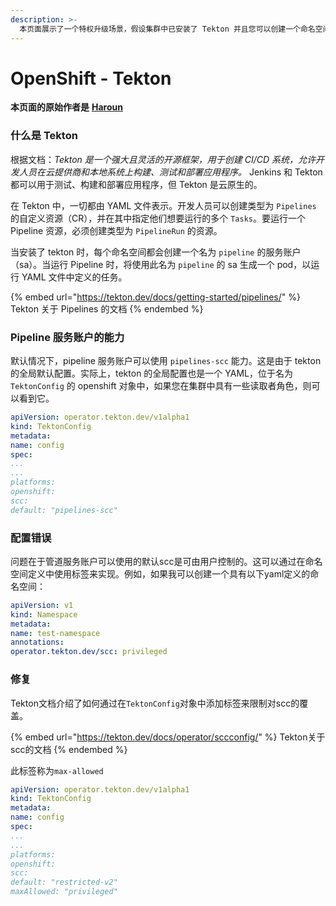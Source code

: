 ```yaml
---
description: >-
  本页面展示了一个特权升级场景，假设集群中已安装了 Tekton 并且您可以创建一个命名空间（有时候编辑权限就足够了）
---
```


# OpenShift - Tekton

**本页面的原始作者是** [**Haroun**](https://www.linkedin.com/in/haroun-al-mounayar-571830211)

### 什么是 Tekton

根据文档：_Tekton 是一个强大且灵活的开源框架，用于创建 CI/CD 系统，允许开发人员在云提供商和本地系统上构建、测试和部署应用程序。_ Jenkins 和 Tekton 都可以用于测试、构建和部署应用程序，但 Tekton 是云原生的。

在 Tekton 中，一切都由 YAML 文件表示。开发人员可以创建类型为 `Pipelines` 的自定义资源（CR），并在其中指定他们想要运行的多个 `Tasks`。要运行一个 Pipeline 资源，必须创建类型为 `PipelineRun` 的资源。

当安装了 tekton 时，每个命名空间都会创建一个名为 `pipeline` 的服务账户（sa）。当运行 Pipeline 时，将使用此名为 `pipeline` 的 sa 生成一个 pod，以运行 YAML 文件中定义的任务。

{% embed url="https://tekton.dev/docs/getting-started/pipelines/" %}
Tekton 关于 Pipelines 的文档
{% endembed %}

### Pipeline 服务账户的能力

默认情况下，pipeline 服务账户可以使用 `pipelines-scc` 能力。这是由于 tekton 的全局默认配置。实际上，tekton 的全局配置也是一个 YAML，位于名为 `TektonConfig` 的 openshift 对象中，如果您在集群中具有一些读取者角色，则可以看到它。
```yaml
apiVersion: operator.tekton.dev/v1alpha1
kind: TektonConfig
metadata:
name: config
spec:
...
...
platforms:
openshift:
scc:
default: "pipelines-scc"
```
### 配置错误

问题在于管道服务账户可以使用的默认scc是可由用户控制的。这可以通过在命名空间定义中使用标签来实现。例如，如果我可以创建一个具有以下yaml定义的命名空间：
```yaml
apiVersion: v1
kind: Namespace
metadata:
name: test-namespace
annotations:
operator.tekton.dev/scc: privileged
```
### 修复

Tekton文档介绍了如何通过在`TektonConfig`对象中添加标签来限制对scc的覆盖。

{% embed url="https://tekton.dev/docs/operator/sccconfig/" %}
Tekton关于scc的文档
{% endembed %}

此标签称为`max-allowed`&#x20;
```yaml
apiVersion: operator.tekton.dev/v1alpha1
kind: TektonConfig
metadata:
name: config
spec:
...
...
platforms:
openshift:
scc:
default: "restricted-v2"
maxAllowed: "privileged"
```

